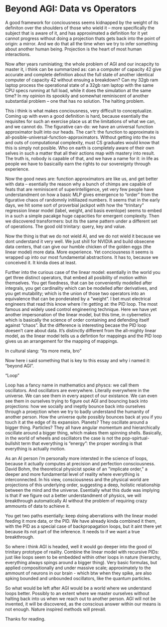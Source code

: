 
# Beyond AGI: Data vs Operators 

A good framework for conciousness seems kidnapped  by the weight of its definiton over the shoulders of those who wield it – more specifically the subject that is aware of it, and has approximated a definition for it yet cannot progress without doing a projection thats gets back into the point of origin: a mirror. And we do that all the time when we try to infer something about another human being. Projection is the heart of most human interactions. 

Now after years ruminiating; the whole problem of AGI and our incapcity to master it, i think can be summarized as: can a computer of capacity 42 give accurate and complete definition about the full state of another identical computer of capacity 42 without ensuing a breakdown? Can my 32gb ram laptop process the operational state of a 32gb ram laptop with the same CPU specs running at full load, while it does the simulation at the same time? In my opinion its spookily and somewhat reminiscent of another substantial problem – one that has no solution. The halting problem. 

This i think is what makes conciousness, very difficult to conceptualize. Coming up with even a good definition is hard, because esentially the requisites for such an exercise place us at the limitations of what we can, and we cannot do. The figurative can-do: we have an universal function approximator built into our heads. The can’t: the function to approximate is all-posible-universal-function-approximators. Without getting into the ins and outs of computational complexity, must CS graduates would know that this is simply not posible. Who on earth is completely aware of their own selves in such a matter that all their actions map with mastery into result. The truth is, nobody is capable of that, and we have a name for it: in life as people we have to basicailly earn the rights to our sovereignty through experience.

Now the good news are: function approximators are like us, and get better with data – esentially the reason why a bunch of chimps are capable of feats that are reminiscent of superintelligence, yet very few people have understandment on how a basic MLP gives emergence to “order” from the figurative chaos of randomnly initiliazed numbers. It seems that in the early days, we hit some sort of proverbial jackpot with how the “trinitary” regression linear model (label, weight, and basis evenlope) seems to embed in a such a simple pacakge huge capacities for emergent complexity. Then we discovered transformers: but its the same pattern under a different set of operations. The good old trinitary: query, key and value.

Now the thing is that we do not wield AI, and we do not wield it because we dont understand it very well. We just shill for NVIDIA and build obsecene data centers, that can give our humble chicken of the golden eggs (the linear model) more data. More experience. Yet conciousness it seems is wrapped up into our most fundamental abstractions. It has to, because we conceived it. It kinda does at least. 

Further into the curious case of the linear model: esentially in the world you get three distinct operators, that embed all posibility of motion within themselves. You get fixedness, that can be conveniently modelled after integrals, you get cardinality which can be modelled after derivatives, and you get mutability; which is the union of those two operators into an equivalence that can be ponderated by a “weight”. I bet must electrical engineers that read this know where i’m getting at: the PID loop. The most famous and widely used control engineering technique. Here we have yet another impersonation of the linear model, but this time, in cybernetics which is basically the science of order containing and defending itself against “chaos”. But the difference is interesting becase the PID loop doesen’t care about data. It’s distinctly different from the all-mighty linear model, as the linear model tells us a defintion for mappings and the PID loop gives us an arrangement for the mapping of mappings.

In cultural slang: “its more meta, bro”

Now here i said something that is key to this essay and why i  named it: “beyond AGI”. 

“Loop”

Loop has a fancy name in mathematics and physcs: we call them oscillators. And oscillators are everywhere. Literally everywhere in the universe. We can see them in every aspect of our existance. We can even see them in ourselves trying to figure out AGI and bouncing back into projections: how we socially and ineptly bounce back into ourselves through a proejction when we try to badly understand the humanity of another person. How the universe quite possibly bounces back at you if you touch it at the edge of its expansion. Planets? They oscillate around a bigger thing. Particles? They all have angular momentum and hierarchically oscillate around a bigger thing, which makes them spinning shells. Basically, in the world of wheels and oscillators the case is not the pop-spirtual-bullshit term that everything is “energy”: the proper wording is that everything is actually motion.

As an AI person i’m personally more intersted in the science of loops, because it actually computes at precision and perfection consciousness. David Bohm, the theoretical physicist spoke of an "implicate order," a deeper and more fundamental level of reality where everything is interconnected. In his view, consciousness and the physical world are projections of this underlying order, suggesting a deep, holistic relationship between the mind and the universe. Esentially what this dude was implying is that if we figure out a better understandment of physics, we will breakthrough automatically AI without the problem of requiring crazy ammounts of data to achieve it.

You get two paths esentially: keep doing aberrations with the linear model feeding it more data, or the PID. We have already kinda combined it them, with the PID as a special case of backpropagation loops, but it aint there yet because its not part of the inference. It needs to if we want a true breakthrough.

So where i think AGI is headed, well it would go deeper into the good ol trinitary prototype of reality. Combine the linear model with recursive PIDs: just like loops seem to be embedded within other loops in nature (hierarchy, everything always spings around a bigger thing). Very basic formulas, but applied compositionally and under massive scale; approximately to the ammount of neurons in our brain - which btw when they spike, are also spking bounded and unbounded oscillators, like the quantum particles.

So what would be left after AGI would be a world where we understand loops better. Possibly to an extent where we master ourselves without halting back into us when we reach out to another person. AGI will not be invented, it will be discovered, as the conscious answer within our means is not enough. Nature inspired methods will prevail.

Thanks for reading.

